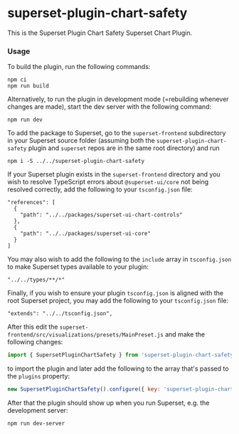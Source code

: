 # superset-plugin-chart-safety

This is the Superset Plugin Chart Safety Superset Chart Plugin.

### Usage

To build the plugin, run the following commands:

```
npm ci
npm run build
```

Alternatively, to run the plugin in development mode (=rebuilding whenever changes are made), start the dev server with the following command:

```
npm run dev
```

To add the package to Superset, go to the `superset-frontend` subdirectory in your Superset source folder (assuming both the `superset-plugin-chart-safety` plugin and `superset` repos are in the same root directory) and run
```
npm i -S ../../superset-plugin-chart-safety
```

If your Superset plugin exists in the `superset-frontend` directory and you wish to resolve TypeScript errors about `@superset-ui/core` not being resolved correctly, add the following to your `tsconfig.json` file:

```
"references": [
  {
    "path": "../../packages/superset-ui-chart-controls"
  },
  {
    "path": "../../packages/superset-ui-core"
  }
]
```

You may also wish to add the following to the `include` array in `tsconfig.json` to make Superset types available to your plugin:

```
"../../types/**/*"
```

Finally, if you wish to ensure your plugin `tsconfig.json` is aligned with the root Superset project, you may add the following to your `tsconfig.json` file:

```
"extends": "../../tsconfig.json",
```

After this edit the `superset-frontend/src/visualizations/presets/MainPreset.js` and make the following changes:

```js
import { SupersetPluginChartSafety } from 'superset-plugin-chart-safety';
```

to import the plugin and later add the following to the array that's passed to the `plugins` property:
```js
new SupersetPluginChartSafety().configure({ key: 'superset-plugin-chart-safety' }),
```

After that the plugin should show up when you run Superset, e.g. the development server:

```
npm run dev-server
```
